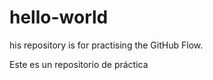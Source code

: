 # hello-world
his repository is for practising the GitHub Flow.

Este es un repositorio de práctica
